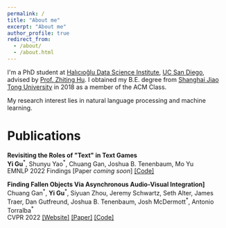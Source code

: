 ```yaml
---
permalink: /
title: "About me"
excerpt: "About me"
author_profile: true
redirect_from: 
  - /about/
  - /about.html
---
```


I'm a PhD student at [Halıcıoğlu Data Science Institute](https://datascience.ucsd.edu), [UC San Diego](https://www.ucsd.edu),
advised by [Prof. Zhiting Hu](https://zhiting.ucsd.edu).
I obtained my B.E. degree from [Shanghai Jiao Tong University](https://www.sjtu.edu.cn) in 2018 as a member of the ACM Class.

My research interest lies in natural language processing and machine learning.

Publications
======
**Revisiting the Roles of "Text" in Text Games**\
**Yi Gu**<sup>\*</sup>, Shunyu Yao<sup>\*</sup>, Chuang Gan, Joshua B. Tenenbaum, Mo Yu\
EMNLP 2022 Findings [Paper *coming soon*] [[Code]](https://github.com/wu-qing-157/textgame-revisiting-role)

**Finding Fallen Objects Via Asynchronous Audio-Visual Integration]**\
Chuang Gan<sup>\*</sup>, **Yi Gu**<sup>\*</sup>, Siyuan Zhou, Jeremy Schwartz, Seth Alter, James Traer, Dan Gutfreund, Joshua B. Tenenbaum, Josh McDermott<sup>\*</sup>, Antonio Torralba<sup>\*</sup>\
CVPR 2022 [[Website]](http://fallen-object.csail.mit.edu) [[Paper]](https://openaccess.thecvf.com/content/CVPR2022/papers/Gan_Finding_Fallen_Objects_via_Asynchronous_Audio-Visual_Integration_CVPR_2022_paper.pdf) [[Code]](https://github.com/chuangg/find_fallen_objects)

